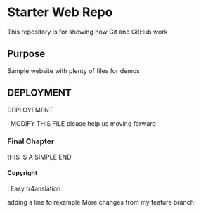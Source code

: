 # Starter Web Repo

This repository is for showing how Git and GitHub work

## Purpose

Sample website with plenty of files for demos

## DEPLOYMENT

DEPLOYEMENT

i MODIFY THIS FILE
please help us moving forward
### Final Chapter

tHIS IS A SIMPLE END

#### Copyright

i Easy tr4anslation

adding a line fo rexample
More changes from my feature branch
